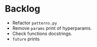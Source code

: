 # Backlog

- Refactor `patterns.py`
- Remove `params` print of hyperparams.
- Check functions docstrings.
- `future` prints